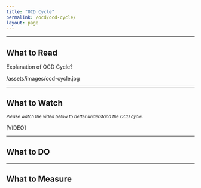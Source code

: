 ```yaml
---
title: "OCD Cycle"
permalink: /ocd/ocd-cycle/
layout: page
---
```

- - - -
## What to Read
Explanation of OCD Cycle?

/assets/images/ocd-cycle.jpg

- - - -

## What to Watch
<sup>*Please watch the video below to better understand the OCD cycle.*</sup>

[VIDEO]

- - - -

## What to DO

- - - -

## What to Measure
